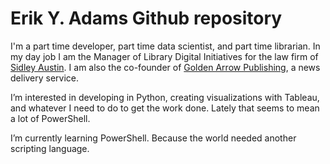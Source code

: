 # Erik Y. Adams Github repository

I'm a part time developer, part time data scientist, and part time librarian.
In my day job I am the Manager of Library Digital Initiatives for the law firm
of [Sidley Austin](https://www.sidley.com). I am also the co-founder of
[Golden Arrow Publishing](https://www.goldenarrownews.com), a news delivery
service. 

I’m interested in developing in Python, creating visualizations with Tableau,
and whatever I need to do to get the work done. Lately that seems to mean
a lot of PowerShell. 

I’m currently learning PowerShell. Because the world needed another scripting
language.
<!---
eyadams/eyadams is a ✨ special ✨ repository because its `README.md` (this file) appears on your GitHub profile.
You can click the Preview link to take a look at your changes.
--->
